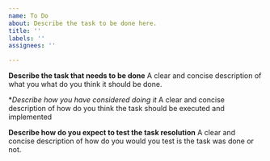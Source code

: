```yaml
---
name: To Do
about: Describe the task to be done here.
title: ''
labels: ''
assignees: ''

---
```


**Describe the task that needs to be done**
A clear and concise description of what you what do you think it should be done.

**Describe how you have considered doing it*
A clear and concise description of how do you think the task should be executed and implemented

**Describe how do you expect to test the task resolution**
A clear and concise description of how do you would you test is the task was done or not.
